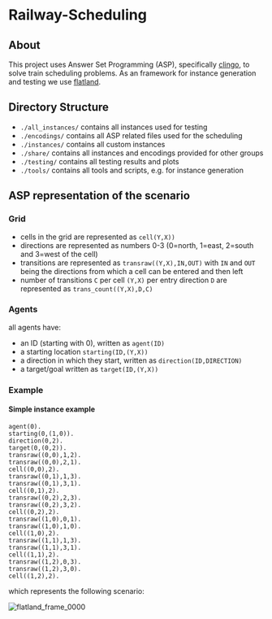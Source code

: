 # Railway-Scheduling

## About

This project uses Answer Set Programming (ASP), specifically [clingo](https://potassco.org/clingo/), to solve train scheduling problems. As an framework for instance generation and testing we use [flatland](https://flatland.aicrowd.com/intro.html).

## Directory Structure
- `./all_instances/` contains all instances used for testing
- `./encodings/` contains all ASP related files used for the scheduling
- `./instances/` contains all custom instances
- `./share/` contains all instances and encodings provided for other groups
- `./testing/` contains all testing results and plots
- `./tools/` contains all tools and scripts, e.g. for instance generation

## ASP representation of the scenario
### Grid
- cells in the grid are represented as `cell(Y,X))`
- directions are represented as numbers 0-3 (0=north, 1=east, 2=south and 3=west of the cell)
- transitions are represented as `transraw((Y,X),IN,OUT)` with `IN` and `OUT` being the directions from which a cell can be entered and then left
- number of transitions `C` per cell `(Y,X)` per entry direction `D` are represented as `trans_count((Y,X),D,C)` 
### Agents
all agents have:
- an ID (starting with 0), written as `agent(ID)`
- a starting location `starting(ID,(Y,X))`
- a direction in which they start, written as `direction(ID,DIRECTION)`
- a target/goal written as `target(ID,(Y,X))`
### Example 
#### Simple instance example 
`agent(0).`\
`starting(0,(1,0)).`\
`direction(0,2).`\
`target(0,(0,2)).`\
`transraw((0,0),1,2).`\
`transraw((0,0),2,1).`\
`cell((0,0),2).`\
`transraw((0,1),1,3).`\
`transraw((0,1),3,1).`\
`cell((0,1),2).`\
`transraw((0,2),2,3).`\
`transraw((0,2),3,2).`\
`cell((0,2),2).`\
`transraw((1,0),0,1).`\
`transraw((1,0),1,0).`\
`cell((1,0),2).`\
`transraw((1,1),1,3).`\
`transraw((1,1),3,1).`\
`cell((1,1),2).`\
`transraw((1,2),0,3).`\
`transraw((1,2),3,0).`\
`cell((1,2),2).`

which represents the following scenario:

![flatland_frame_0000](https://github.com/tzschmidt/Railway-Scheduling/assets/59642899/016a17ec-dd42-433a-90e9-53aba14cd13b)


